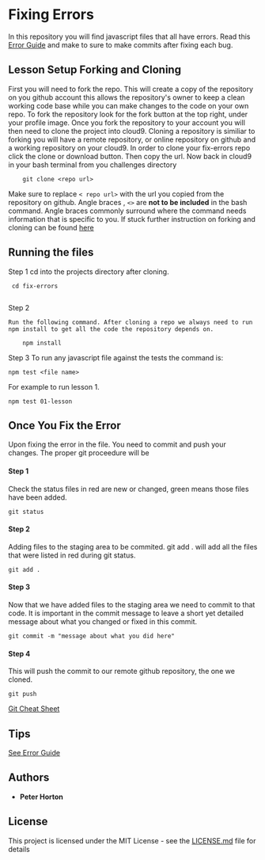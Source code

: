 # Fixing Errors

In this repository you will find javascript files that all have errors. Read this 
[Error Guide](https://docs.google.com/document/d/1UXORxbWVZMqOFs3qd-xOad_-RDSAf4rHSwsaxoWbcWY/edit?usp=sharing)
and make to sure to make commits after fixing each bug.

## Lesson Setup Forking and Cloning
First you will need to fork the repo. This will create a copy of the repository on you github account this allows the repository's 
owner to keep a clean working code base while you can make changes to the code on your own repo.
To fork the repository look for the fork button at the top right, under your profile image.
Once you fork the repository to your account you will then need to clone the project into cloud9. 
Cloning a repository is similiar to forking you will have a remote repository, or online repository on github
and a working repository on your cloud9. In order to clone your fix-errors repo click the clone or download button.
Then copy the url. Now back in cloud9 in your bash terminal from you challenges directory
```
    git clone <repo url>
```    
Make sure to replace `< repo url>` with the url you copied from the 
repository on github. Angle braces , `<>` are **not to be included** in the 
bash command. Angle braces commonly surround where the command needs 
information that is specific to you. If stuck further instruction on 
forking and cloning can be found 
[here](https://docs.google.com/document/d/14byPrWvvdGPgPINLrZcSBIC6hEICGr2nkMpUctL3Yi4/edit#heading=h.9g8b9kmlg2ei)


## Running the files
Step 1
    cd into the projects directory after cloning. 
```
 cd fix-errors
 
```

Step 2 

    Run the following command. After cloning a repo we always need to run npm install to get all the code the repository depends on.
    
```
    npm install
```

Step 3 
    To run any javascript file against the tests the command is:

```
npm test <file name>

```
For example to run lesson 1.
```
npm test 01-lesson

```
## Once You Fix the Error
Upon fixing the error in the file. You need to commit and push your changes.
The proper git proceedure will be

#### Step 1

Check the status files in red are new or changed, green means those files have been added.
```
git status

```
#### Step 2

Adding files to the staging area to be commited. git add . will add all the files
that were listed in red during git status.

```
git add .

```

#### Step 3  

Now that we have added files to the staging area we need to commit to that code.
It is important in the commit message to leave a short yet detailed message about 
what you changed or fixed in this commit.
```
git commit -m "message about what you did here"
```

#### Step 4

This will push the commit to our remote github repository, the one we cloned. 
``` 
git push

```
[Git Cheat Sheet](https://drive.google.com/file/d/0B4BwMqLSws0ZZi13N2FwZW4wa3M/view?usp=sharing)

## Tips

[See Error Guide](https://docs.google.com/document/d/1UXORxbWVZMqOFs3qd-xOad_-RDSAf4rHSwsaxoWbcWY/edit?usp=sharing)

## Authors

* **Peter Horton**
## License

This project is licensed under the MIT License - see the [LICENSE.md](LICENSE.md) file for details

